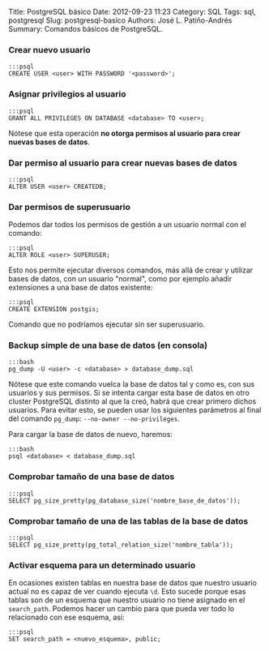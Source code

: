 Title: PostgreSQL básico
Date: 2012-09-23 11:23
Category: SQL
Tags: sql, postgresql
Slug: postgresql-basico
Authors: José L. Patiño-Andrés
Summary: Comandos básicos de PostgreSQL.

### Crear nuevo usuario

    :::psql
    CREATE USER <user> WITH PASSWORD '<password>';

### Asignar privilegios al usuario

    :::psql
    GRANT ALL PRIVILEGES ON DATABASE <database> TO <user>;

Nótese que esta operación **no otorga permisos al usuario para crear nuevas
bases de datos**.

### Dar permiso al usuario para crear nuevas bases de datos

    :::psql
    ALTER USER <user> CREATEDB;

### Dar permisos de superusuario

Podemos dar todos los permisos de gestión a un usuario normal con el comando:

    :::psql
    ALTER ROLE <user> SUPERUSER;

Esto nos permite ejecutar diversos comandos, más allá de crear y utilizar
bases de datos, con un usuario "normal", como por ejemplo añadir extensiones
a una base de datos existente:

    :::psql
    CREATE EXTENSION postgis;

Comando que no podríamos ejecutar sin ser superusuario.

### Backup simple de una base de datos (en consola)

    :::bash
    pg_dump -U <user> -c <database> > database_dump.sql

Nótese que este comando vuelca la base de datos tal y como es, con sus
usuarios y sus permisos. Si se intenta cargar esta base de datos en otro
cluster PostgreSQL distinto al que la creó, habrá que crear primero dichos
usuarios. Para evitar esto, se pueden usar los siguientes parámetros al final
del comando `pg_dump`: `--no-owner --no-privileges`.

Para cargar la base de datos de nuevo, haremos:

    :::bash
    psql <database> < database_dump.sql

### Comprobar tamaño de una base de datos

    :::psql
    SELECT pg_size_pretty(pg_database_size('nombre_base_de_datos'));

### Comprobar tamaño de una de las tablas de la base de datos

    :::psql
    SELECT pg_size_pretty(pg_total_relation_size('nombre_tabla'));

### Activar esquema para un determinado usuario

En ocasiones existen tablas en nuestra base de datos que nuestro usuario actual
no es capaz de ver cuando ejecuta `\d`. Esto sucede porque esas tablas son de un
esquema que nuestro usuario no tiene asignado en el `search_path`. Podemos hacer
un cambio para que pueda ver todo lo relacionado con ese esquema, así:

    :::psql
    SET search_path = <nuevo_esquema>, public;
